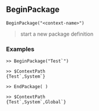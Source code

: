 ## BeginPackage 

```
BeginPackage("<context-name>")
```

> start a new package definition

### Examples

``` 
>> BeginPackage("Test`")

>> $ContextPath
{Test`,System`}

>> EndPackage( )

>> $ContextPath
{Test`,System`,Global`}
```
